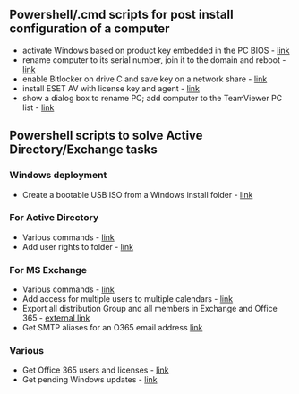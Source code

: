 
## Powershell/.cmd scripts for post install configuration of a computer

- activate Windows based on product key embedded in the PC BIOS - [link](windows-deploy/activate-windows.ps1)
- rename computer to its serial number, join it to the domain and reboot - [link](windows-deploy/rename-join-computer.ps1)
- enable Bitlocker on drive C and save key on a network share - [link](windows-deploy/enable-bitlocker.ps1)
- install ESET AV with license key and agent - [link](windows-deploy/eset-av-agent.ps1)
- show a dialog box to rename PC; add computer to the TeamViewer PC list - [link](windows-deploy/rename-pc-teamviewer.ps1)

## Powershell scripts to solve Active Directory/Exchange tasks
### Windows deployment
- Create a bootable USB ISO from a Windows install folder - [link](create-boot-iso.ps1)
### For Active Directory
- Various commands - [link](AD-various.ps1)
- Add user rights to folder - [link](add-user-righs-folder.ps1)
### For MS Exchange
- Various commands - [link](ms-exchange-various.ps1)
- Add access for multiple users to multiple calendars - [link](add-multiple-users-to-multiple-calendars.ps1)
- Export all distribution Group and all members in Exchange and Office 365 - [external link](https://www.azure365pro.com/how-to-export-all-distribution-group-and-all-members-of-it-exchange-2010/)
- Get SMTP aliases for an O365 email address [link](get-smtp-aliases.ps1)

### Various
- Get Office 365 users and licenses - [link](office365-users-licenses.ps1)
- Get pending Windows updates - [link](pending-windows-updates.ps1)
